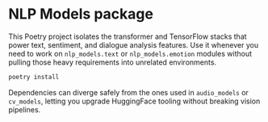 # NLP Models package

This Poetry project isolates the transformer and TensorFlow stacks that power
text, sentiment, and dialogue analysis features. Use it whenever you need to
work on `nlp_models.text` or `nlp_models.emotion` modules without pulling those
heavy requirements into unrelated environments.

```bash
poetry install
```

Dependencies can diverge safely from the ones used in `audio_models` or
`cv_models`, letting you upgrade HuggingFace tooling without breaking vision
pipelines.
